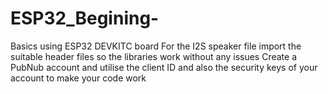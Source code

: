 # ESP32_Begining-
Basics using ESP32 DEVKITC board
For the I2S speaker file import the suitable header files so the libraries work without any issues
Create a PubNub account and utilise the client ID and also the security keys of your account to make your code work
